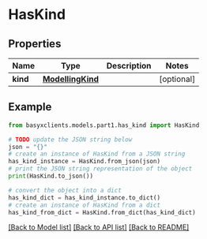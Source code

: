 # HasKind


## Properties

Name | Type | Description | Notes
------------ | ------------- | ------------- | -------------
**kind** | [**ModellingKind**](ModellingKind.md) |  | [optional] 

## Example

```python
from basyxclients.models.part1.has_kind import HasKind

# TODO update the JSON string below
json = "{}"
# create an instance of HasKind from a JSON string
has_kind_instance = HasKind.from_json(json)
# print the JSON string representation of the object
print(HasKind.to_json())

# convert the object into a dict
has_kind_dict = has_kind_instance.to_dict()
# create an instance of HasKind from a dict
has_kind_from_dict = HasKind.from_dict(has_kind_dict)
```
[[Back to Model list]](../README.md#documentation-for-models) [[Back to API list]](../README.md#documentation-for-api-endpoints) [[Back to README]](../README.md)


